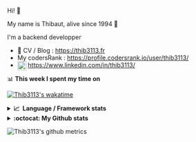 Hi! 👋

My name is Thibaut, alive since 1994 🍷

I'm a backend developper

-   📝 CV / Blog : https://thib3113.fr
-   My codersRank : https://profile.codersrank.io/user/thib3113/
-   <a href="https://www.linkedin.com/in/thib3113/"><img align="left" alt="Thib3113's Linkedin" width="21px" src="https://raw.githubusercontent.com/peterthehan/peterthehan/master/assets/linkedin.svg" /></a> https://www.linkedin.com/in/thib3113/

📊 **This week I spent my time on**

[![Thib3113's wakatime](https://github-readme-stats.vercel.app/api/wakatime?username=thib3113&layout=default&theme=dracula&langs_count=6&hide_title=true&hide_border=true)](https://wakatime.com/@thib3113)

<details>
  <summary><b>📈&nbsp;&nbsp;Language&nbsp;/&nbsp;Framework stats</b></summary>
  <br/>  
  <a href='https://profile.codersrank.io/user/thib3113/'>
  <img src='http://cr-skills-chart-widget.azurewebsites.net/api/api?username=thib3113&padding=30&skills=php,batchfile,javascript,less,mysql,reactjs,scss,shell,typescript,vue'>
  </a>
</details>

<details>
  <summary><b>:octocat: My Github stats</b></summary>
  <br/>  
  
  <img src="https://github-readme-stats.vercel.app/api?username=thib3113&theme=dracula&show_icons=true&" alt="Thib3113's GitHub stats" />

<!--START_SECTION:activity-->

1. 🗣 Commented on [#98](https://github.com/crowdsecurity/cs-firewall-bouncer/issues/98) in [crowdsecurity/cs-firewall-bouncer](https://github.com/crowdsecurity/cs-firewall-bouncer)
2. 🎉 Merged PR [#81](https://github.com/thib3113/unifi-blockips-srv/pull/81) in [thib3113/unifi-blockips-srv](https://github.com/thib3113/unifi-blockips-srv)
3. 🎉 Merged PR [#80](https://github.com/thib3113/unifi-blockips-srv/pull/80) in [thib3113/unifi-blockips-srv](https://github.com/thib3113/unifi-blockips-srv)
4. 🎉 Merged PR [#268](https://github.com/thib3113/unifi-client/pull/268) in [thib3113/unifi-client](https://github.com/thib3113/unifi-client)
5. ❗️ Opened issue [#98](https://github.com/crowdsecurity/cs-firewall-bouncer/issues/98) in [crowdsecurity/cs-firewall-bouncer](https://github.com/crowdsecurity/cs-firewall-bouncer)
 <!--END_SECTION:activity-->

</details>

![Thib3113's github metrics](https://gist.githubusercontent.com/thib3113/83a96e16f8bca103f1b0e376186c66ec/raw/github-metrics.svg)
